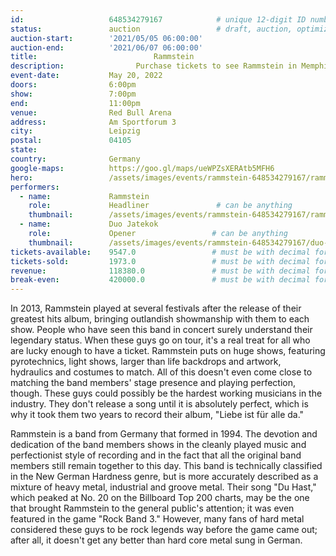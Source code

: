 ```yaml
---
id:                   648534279167            # unique 12-digit ID number
status:               auction                 # draft, auction, optimized
auction-start:        '2021/05/05 06:00:00'
auction-end:          '2021/06/07 06:00:00'
title:						    Rammstein
description:			    Purchase tickets to see Rammstein in Memphis on May 21, 2021.
event-date:           May 20, 2022
doors:                6:00pm
show:                 7:00pm
end:                  11:00pm
venue:                Red Bull Arena
address:              Am Sportforum 3
city:                 Leipzig
postal:               04105
state:                
country:              Germany
google-maps:          https://goo.gl/maps/ueWPZsXERAtb5MFH6
hero:                 /assets/images/events/rammstein-648534279167/rammstein-648534279167-hero.jpg
performers: 
  - name:             Rammstein
    role:             Headliner               # can be anything
    thumbnail:        /assets/images/events/rammstein-648534279167/rammstein-648534279167-hero.jpg
  - name:             Duo Jatekok
    role:             Opener                 # can be anything
    thumbnail:        /assets/images/events/rammstein-648534279167/duo-jatekok.jpg
tickets-available:    9547.0                 # must be with decimal for math to work
tickets-sold:         1973.0                 # must be with decimal for math to work
revenue:              118380.0               # must be with decimal for math to work
break-even:           420000.0               # must be with decimal for math to work
---
```


In 2013, Rammstein played at several festivals after the release of their greatest hits album, bringing outlandish showmanship with them to each show. People who have seen this band in concert surely understand their legendary status. When these guys go on tour, it's a real treat for all who are lucky enough to have a ticket. Rammstein puts on huge shows, featuring pyrotechnics, light shows, larger than life backdrops and artwork, hydraulics and costumes to match. All of this doesn't even come close to matching the band members' stage presence and playing perfection, though. These guys could possibly be the hardest working musicians in the industry. They don't release a song until it is absolutely perfect, which is why it took them two years to record their album, "Liebe ist für alle da."

Rammstein is a band from Germany that formed in 1994. The devotion and dedication of the band members shows in the cleanly played music and perfectionist style of recording and in the fact that all the original band members still remain together to this day. This band is technically classified in the New German Hardness genre, but is more accurately described as a mixture of heavy metal, industrial and groove metal. Their song "Du Hast," which peaked at No. 20 on the Billboard Top 200 charts, may be the one that brought Rammstein to the general public's attention; it was even featured in the game "Rock Band 3." However, many fans of hard metal considered these guys to be rock legends way before the game came out; after all, it doesn't get any better than hard core metal sung in German.